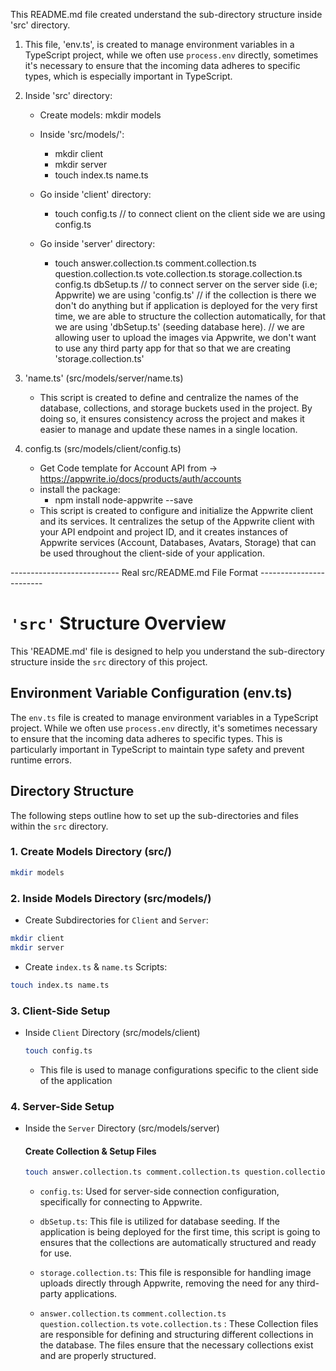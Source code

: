 This README.md file created understand the sub-directory structure inside 'src' directory.

1. This file, 'env.ts', is created to manage environment variables in a TypeScript project, 
    while we often use `process.env` directly, sometimes it's necessary to ensure that the 
    incoming data adheres to specific types, which is especially important in TypeScript.

2.  Inside 'src' directory:
    - Create models: mkdir models
    - Inside 'src/models/':
        + mkdir client 
        + mkdir server
        + touch index.ts name.ts

    - Go inside 'client' directory:
        + touch config.ts    // to connect client on the client side we are using config.ts

    - Go inside 'server' directory:
        + touch answer.collection.ts comment.collection.ts question.collection.ts vote.collection.ts storage.collection.ts config.ts dbSetup.ts
        // to connect server on the server side (i.e; Appwrite) we are using 'config.ts'
        // if the collection is there we don't do anything but if application is deployed for the very first time, we are able to structure the collection automatically, for that we are using 'dbSetup.ts' (seeding database here).
        // we are allowing user to upload the images via Appwrite, we don't want to use any third party app for that so that we are creating 'storage.collection.ts'

3. 'name.ts' (src/models/server/name.ts)
    - This script is created to define and centralize the names of the database, 
    collections, and storage buckets used in the project. By doing so, it ensures 
    consistency across the project and makes it easier to manage and update these 
    names in a single location.


4. config.ts (src/models/client/config.ts)
    - Get Code template for Account API from -> https://appwrite.io/docs/products/auth/accounts
    - install the package:
        - npm install node-appwrite --save
    - This script is created to configure and initialize the Appwrite client and its services. 
       It centralizes the setup of the Appwrite client with your API endpoint and project ID, 
       and it creates instances of Appwrite services (Account, Databases, Avatars, Storage) 
       that can be used throughout the client-side of your application.
























--------------------------- Real src/README.md File Format ------------------------

# `'src'` Structure Overview

This 'README.md' file is designed to help you understand the sub-directory structure inside the `src` directory of this project.

## Environment Variable Configuration (env.ts)

The `env.ts` file is created to manage environment variables in a TypeScript project. While we often use `process.env` directly, it's sometimes necessary to ensure that the incoming data adheres to specific types. This is particularly important in TypeScript to maintain type safety and prevent runtime errors.

## Directory Structure

The following steps outline how to set up the sub-directories and files within the `src` directory.

### 1. Create Models Directory (src/)

```bash
mkdir models
```

### 2. Inside Models Directory (src/models/)

- Create Subdirectories for `Client` and `Server`:
  
```bash
mkdir client 
mkdir server
```
  
- Create `index.ts` & `name.ts` Scripts:
  
```bash
touch index.ts name.ts
```

### 3. Client-Side Setup

- Inside `Client` Directory (src/models/client)
  
  ```bash
  touch config.ts
  ```
  
  - This file is used to manage configurations specific to the client side of the application

### 4. Server-Side Setup

- Inside the `Server` Directory (src/models/server)
  
  #### Create Collection & Setup Files
  
  ```bash
  touch answer.collection.ts comment.collection.ts question.collection.ts vote.collection.ts storage.collection.ts config.ts dbSetup.ts
  ```

  - `config.ts`: Used for server-side connection configuration, specifically for connecting to Appwrite.

  - `dbSetup.ts`: This file is utilized for database seeding. If the application is being deployed for the first time, this script is            going to ensures that the collections are automatically structured and ready for use.

  - `storage.collection.ts`: This file is responsible for handling image uploads directly through Appwrite, removing the need for any            third-party applications.
    
  - `answer.collection.ts` `comment.collection.ts` `question.collection.ts` `vote.collection.ts` : These Collection files are responsible        for defining and structuring different collections in the database. The files ensure that the necessary collections exist and are           properly structured.



